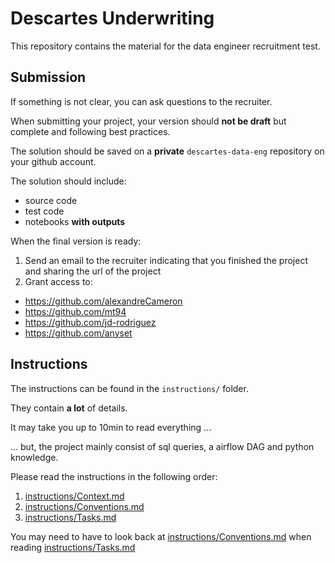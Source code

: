 # Descartes Underwriting

This repository contains the material for the data engineer recruitment test.

## Submission

If something is not clear, you can ask questions to the recruiter.

When submitting your project, your version should **not be draft** but complete and following best practices.

The solution should be saved on a **private** `descartes-data-eng` repository on your github account.

The solution should include:

- source code
- test code
- notebooks **with outputs**

When the final version is ready:

1. Send an email to the recruiter indicating that you finished the project and sharing the url of the project
2. Grant access to:

- <https://github.com/alexandreCameron>
- <https://github.com/mt94>
- <https://github.com/jd-rodriguez>
- <https://github.com/anyset>

## Instructions

The instructions can be found in the `instructions/` folder.

They contain **a lot** of details.

It may take you up to 10min to read everything ...

... but, the project mainly consist of sql queries, a airflow DAG and python knowledge.

Please read the instructions in the following order:

1. [instructions/Context.md](instructions/Context.md)
2. [instructions/Conventions.md](instructions/Conventions.md)
3. [instructions/Tasks.md](instructions/Tasks.md)

You may need to have to look back at [instructions/Conventions.md](instructions/Conventions.md) when reading [instructions/Tasks.md](instructions/Tasks.md)
